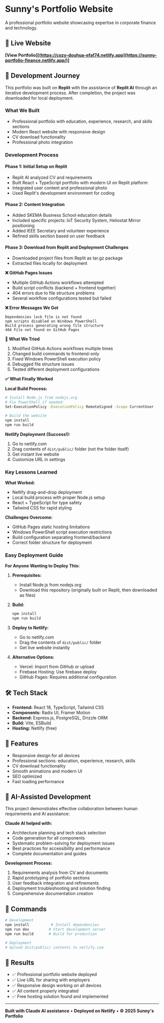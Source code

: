 # Sunny's Portfolio Website

A professional portfolio website showcasing expertise in corporate finance and technology.

## 🌟 Live Website
**[View Portfolio][(https://cozy-douhua-efaf74.netlify.app](https://sunny-portfolio-finance.netlify.app/)]**

## 📖 Development Journey

This portfolio was built on **Replit** with the assistance of **Replit AI** through an iterative development process. After completion, the project was downloaded for local deployment.

### What We Built
- Professional portfolio with education, experience, research, and skills sections
- Modern React website with responsive design
- CV download functionality
- Professional photo integration

### Development Process

#### Phase 1: Initial Setup on Replit
- Replit AI analyzed CV and requirements
- Built React + TypeScript portfolio with modern UI on Replit platform
- Integrated user content and professional photo
- Used Replit's development environment for coding

#### Phase 2: Content Integration
- Added SKEMA Business School education details
- Included specific projects: IoT Security System, Heliostat Mirror positioning
- Added IEEE Secretary and volunteer experience
- Refined skills section based on user feedback

#### Phase 3: Download from Replit and Deployment Challenges
- Downloaded project files from Replit as tar.gz package
- Extracted files locally for deployment

**❌ GitHub Pages Issues**
- Multiple GitHub Actions workflows attempted
- Build script conflicts (backend + frontend together)
- 404 errors due to file structure problems
- Several workflow configurations tested but failed

**❌ Error Messages We Got**
```
Dependencies lock file is not found
npm scripts disabled on Windows PowerShell
Build process generating wrong file structure
404 File not found on GitHub Pages
```

**🔧 What We Tried**
1. Modified GitHub Actions workflows multiple times
2. Changed build commands to frontend-only
3. Fixed Windows PowerShell execution policy
4. Debugged file structure issues
5. Tested different deployment configurations

**✅ What Finally Worked**

**Local Build Process:**
```bash
# Install Node.js from nodejs.org
# Fix PowerShell if needed:
Set-ExecutionPolicy -ExecutionPolicy RemoteSigned -Scope CurrentUser

# Build the website
npm install
npm run build
```

**Netlify Deployment (Success!):**
1. Go to netlify.com
2. Drag contents of `dist/public/` folder (not the folder itself)
3. Get instant live website
4. Customize URL in settings

### Key Lessons Learned

**What Worked:**
- Netlify drag-and-drop deployment
- Local build process with proper Node.js setup
- React + TypeScript for type safety
- Tailwind CSS for rapid styling

**Challenges Overcome:**
- GitHub Pages static hosting limitations
- Windows PowerShell script execution restrictions
- Build configuration separating frontend/backend
- Correct folder structure for deployment

### Easy Deployment Guide

**For Anyone Wanting to Deploy This:**

1. **Prerequisites:**
   - Install Node.js from nodejs.org
   - Download this repository (originally built on Replit, then downloaded as files)

2. **Build:**
   ```bash
   npm install
   npm run build
   ```

3. **Deploy to Netlify:**
   - Go to netlify.com
   - Drag the contents of `dist/public/` folder
   - Get live website instantly

4. **Alternative Options:**
   - Vercel: Import from GitHub or upload
   - Firebase Hosting: Use firebase deploy
   - GitHub Pages: Requires additional configuration

## 🛠️ Tech Stack

- **Frontend:** React 18, TypeScript, Tailwind CSS
- **Components:** Radix UI, Framer Motion
- **Backend:** Express.js, PostgreSQL, Drizzle ORM
- **Build:** Vite, ESBuild
- **Hosting:** Netlify (free)

## 🎯 Features

- Responsive design for all devices
- Professional sections: education, experience, research, skills
- CV download functionality
- Smooth animations and modern UI
- SEO optimized
- Fast loading performance

## 🤝 AI-Assisted Development

This project demonstrates effective collaboration between human requirements and AI assistance:

**Claude AI helped with:**
- Architecture planning and tech stack selection
- Code generation for all components
- Systematic problem-solving for deployment issues
- Best practices for accessibility and performance
- Complete documentation and guides

**Development Process:**
1. Requirements analysis from CV and documents
2. Rapid prototyping of portfolio sections
3. User feedback integration and refinements
4. Deployment troubleshooting and solution finding
5. Comprehensive documentation creation

## 📝 Commands

```bash
# Development
npm install          # Install dependencies
npm run dev         # Start development server
npm run build       # Build for production

# Deployment
# Upload dist/public/ contents to netlify.com
```

## 🚀 Results

- ✅ Professional portfolio website deployed
- ✅ Live URL for sharing with employers
- ✅ Responsive design working on all devices
- ✅ All content properly integrated
- ✅ Free hosting solution found and implemented

---

**Built with Claude AI assistance** • **Deployed on Netlify** • **© 2025 Sunny's Portfolio**
